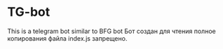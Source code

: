 # TG-bot
This is a telegram bot similar to BFG bot
Бот создан для чтения полное копирования файла index.js запрещено.
